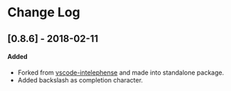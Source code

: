 # Change Log

## [0.8.6] - 2018-02-11
#### Added
* Forked from [vscode-intelephense](https://github.com/bmewburn/vscode-intelephense) and made into standalone package.
* Added backslash as completion character.
